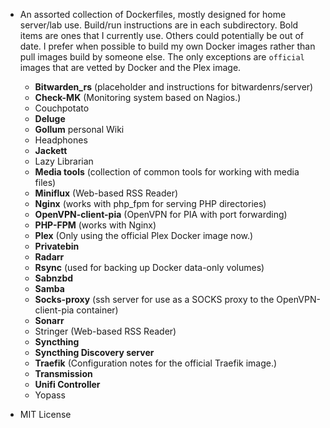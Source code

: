 * An assorted collection of Dockerfiles, mostly designed for home server/lab
  use. Build/run instructions are in each subdirectory. Bold items are ones that
  I currently use. Others could potentially be out of date. I prefer when
  possible to build my own Docker images rather than pull images build by
  someone else. The only exceptions are `official` images that are vetted by
  Docker and the Plex image.

  - **Bitwarden_rs** (placeholder and instructions for bitwardenrs/server)
  - **Check-MK** (Monitoring system based on Nagios.)
  - Couchpotato
  - **Deluge**
  - **Gollum** personal Wiki
  - Headphones
  - **Jackett**
  - Lazy Librarian
  - **Media tools** (collection of common tools for working with media files)
  - **Miniflux** (Web-based RSS Reader)
  - **Nginx** (works with php_fpm for serving PHP directories)
  - **OpenVPN-client-pia** (OpenVPN for PIA with port forwarding)
  - **PHP-FPM** (works with Nginx)
  - **Plex** (Only using the official Plex Docker image now.)
  - **Privatebin**
  - **Radarr**
  - **Rsync** (used for backing up Docker data-only volumes)
  - **Sabnzbd**
  - **Samba**
  - **Socks-proxy** (ssh server for use as a SOCKS proxy to the OpenVPN-client-pia container)
  - **Sonarr**
  - Stringer (Web-based RSS Reader)
  - **Syncthing**
  - **Syncthing Discovery server**
  - **Traefik** (Configuration notes for the official Traefik image.)
  - **Transmission**
  - **Unifi Controller**
  - Yopass

* MIT License
